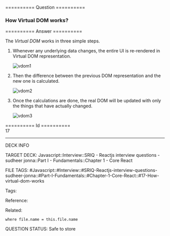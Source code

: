 ========== Question ==========  

### How Virtual DOM works?  

========== Answer ==========  

The _Virtual DOM_ works in three simple steps.

1. Whenever any underlying data changes, the entire UI is re-rendered in Virtual DOM representation.

    ![vdom1](../../../../images/vdom1.png)

2. Then the difference between the previous DOM representation and the new one is calculated.

    ![vdom2](../../../../images/vdom2.png)

3. Once the calculations are done, the real DOM will be updated with only the things that have actually changed.

    ![vdom3](../../../../images/vdom3.png)

========== Id ==========  
17

---

DECK INFO

TARGET DECK: Javascript::Interview::SRIQ - Reactjs interview questions - sudheer jonna::Part I - Fundamentals::Chapter 1 - Core React

FILE TAGS: #Javascript::#Interview::#SRIQ-Reactjs-interview-questions-sudheer-jonna::#Part-I-Fundamentals::#Chapter-1-Core-React::#17-How-virtual-dom-works

Tags:

Reference:

Related:

```dataview
where file.name = this.file.name
```

QUESTION STATUS: Safe to store
